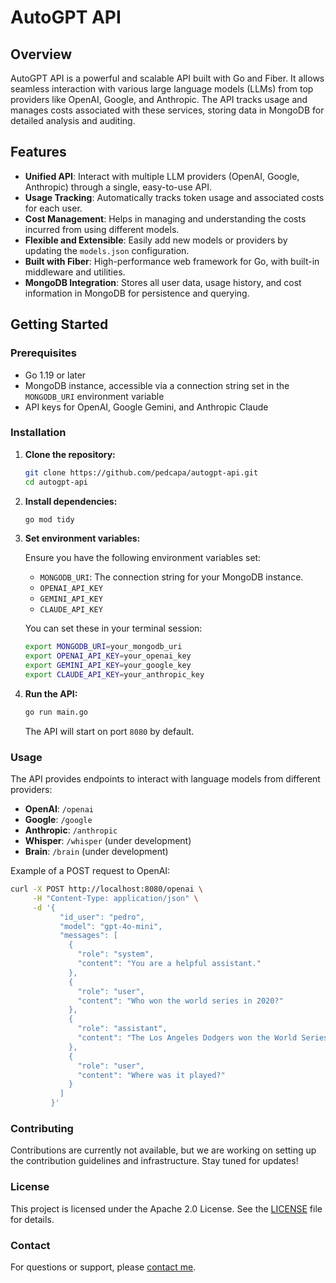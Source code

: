 # AutoGPT API

## Overview

AutoGPT API is a powerful and scalable API built with Go and Fiber. It allows seamless interaction with various large language models (LLMs) from top providers like OpenAI, Google, and Anthropic. The API tracks usage and manages costs associated with these services, storing data in MongoDB for detailed analysis and auditing.

## Features

- **Unified API**: Interact with multiple LLM providers (OpenAI, Google, Anthropic) through a single, easy-to-use API.
- **Usage Tracking**: Automatically tracks token usage and associated costs for each user.
- **Cost Management**: Helps in managing and understanding the costs incurred from using different models.
- **Flexible and Extensible**: Easily add new models or providers by updating the `models.json` configuration.
- **Built with Fiber**: High-performance web framework for Go, with built-in middleware and utilities.
- **MongoDB Integration**: Stores all user data, usage history, and cost information in MongoDB for persistence and querying.

## Getting Started

### Prerequisites

- Go 1.19 or later
- MongoDB instance, accessible via a connection string set in the `MONGODB_URI` environment variable
- API keys for OpenAI, Google Gemini, and Anthropic Claude

### Installation

1. **Clone the repository:**

   ```bash
   git clone https://github.com/pedcapa/autogpt-api.git
   cd autogpt-api
   ```

2. **Install dependencies:**

   ```bash
   go mod tidy
   ```

3. **Set environment variables:**

   Ensure you have the following environment variables set:
   - `MONGODB_URI`: The connection string for your MongoDB instance.
   - `OPENAI_API_KEY`
   - `GEMINI_API_KEY`
   - `CLAUDE_API_KEY`

   You can set these in your terminal session:

   ```bash
   export MONGODB_URI=your_mongodb_uri
   export OPENAI_API_KEY=your_openai_key
   export GEMINI_API_KEY=your_google_key
   export CLAUDE_API_KEY=your_anthropic_key
   ```

4. **Run the API:**

   ```bash
   go run main.go
   ```

   The API will start on port `8080` by default.

### Usage

The API provides endpoints to interact with language models from different providers:

- **OpenAI**: `/openai`
- **Google**: `/google`
- **Anthropic**: `/anthropic`
- **Whisper**: `/whisper` (under development)
- **Brain**: `/brain` (under development)

Example of a POST request to OpenAI:

```bash
curl -X POST http://localhost:8080/openai \
     -H "Content-Type: application/json" \
     -d '{
           "id_user": "pedro",
           "model": "gpt-4o-mini",
           "messages": [
             {
               "role": "system",
               "content": "You are a helpful assistant."
             },
             {
               "role": "user",
               "content": "Who won the world series in 2020?"
             },
             {
               "role": "assistant",
               "content": "The Los Angeles Dodgers won the World Series in 2020."
             },
             {
               "role": "user",
               "content": "Where was it played?"
             }
           ]
         }'
```

### Contributing

Contributions are currently not available, but we are working on setting up the contribution guidelines and infrastructure. Stay tuned for updates!

### License

This project is licensed under the Apache 2.0 License. See the [LICENSE](LICENSE) file for details.

### Contact

For questions or support, please [contact me](pedro@galliard.mx).
